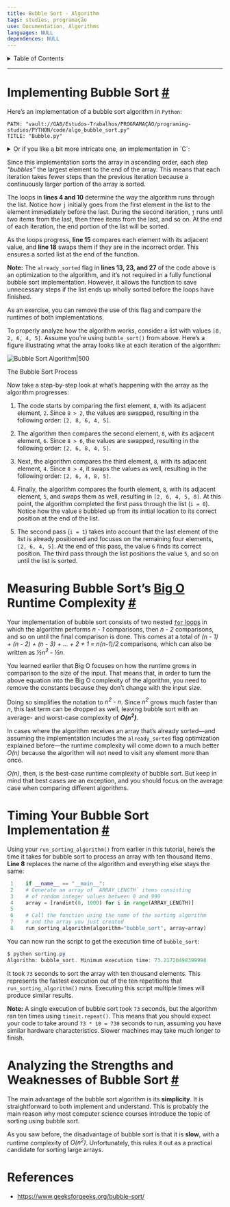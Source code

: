 ```yaml
---
title: Bubble Sort - Algorithm
tags: studies, programação
use: Documentation, Algorithms
languages: NULL
dependences: NULL
---
```


<details> <summary>Table of Contents</summary>

- [Implementing Bubble Sort #](#implementing-bubble-sort-)
- [Measuring Bubble Sort’s Big O Runtime Complexity #](#measuring-bubble-sorts-big-o-runtime-complexity-)
- [Timing Your Bubble Sort Implementation #](#timing-your-bubble-sort-implementation-)
- [Analyzing the Strengths and Weaknesses of Bubble Sort #](#analyzing-the-strengths-and-weaknesses-of-bubble-sort-)
- [References](#references)

</details>

---

# Implementing Bubble Sort [#](https://realpython.com/sorting-algorithms-python//#implementing-bubble-sort-in-python "Permanent link")

Here’s an implementation of a bubble sort algorithm in `Python`:

```embed-cpp
PATH: "vault://GAB/Estudos-Trabalhos/PROGRAMAÇÃO/programing-studies/PYTHON/code/algo_bubble_sort.py"
TITLE: "Bubble.py"
```

<details> <summary>Or if you like a bit more intricate one, an implementation in `C`:</summary>

```embed-cpp
PATH: "vault://GAB/Estudos-Trabalhos/PROGRAMAÇÃO/programing-studies/C/code/algo_bubble_sort.c"
TITLE: "Bubble.c"
```

</details>

Since this implementation sorts the array in ascending order, each step *“bubbles”* the largest element to the end of the array. This means that each iteration takes fewer steps than the previous iteration because a continuously larger portion of the array is sorted.

The loops in **lines 4 and 10** determine the way the algorithm runs through the list. Notice how `j` initially goes from the first element in the list to the element immediately before the last. During the second iteration, `j` runs until two items from the last, then three items from the last, and so on. At the end of each iteration, the end portion of the list will be sorted.

As the loops progress, **line 15** compares each element with its adjacent value, and **line 18** swaps them if they are in the incorrect order. This ensures a sorted list at the end of the function.

**Note:** The `already_sorted` flag in **lines 13, 23, and 27** of the code above is an optimization to the algorithm, and it’s not required in a fully functional bubble sort implementation. However, it allows the function to save unnecessary steps if the list ends up wholly sorted before the loops have finished.

As an exercise, you can remove the use of this flag and compare the runtimes of both implementations.

To properly analyze how the algorithm works, consider a list with values `[8, 2, 6, 4, 5]`. Assume you’re using `bubble_sort()` from above. Here’s a figure illustrating what the array looks like at each iteration of the algorithm:

![Bubble Sort Algorithm|500](https://files.realpython.com/media/python-sorting-algorithms-bubble-sort.216ab9a52018.png)

The Bubble Sort Process

Now take a step-by-step look at what’s happening with the array as the algorithm progresses:

1.  The code starts by comparing the first element, `8`, with its adjacent element, `2`. Since `8 > 2`, the values are swapped, resulting in the following order: `[2, 8, 6, 4, 5]`.

2.  The algorithm then compares the second element, `8`, with its adjacent element, `6`. Since `8 > 6`, the values are swapped, resulting in the following order: `[2, 6, 8, 4, 5]`.
   
3.  Next, the algorithm compares the third element, `8`, with its adjacent element, `4`. Since `8 > 4`, it swaps the values as well, resulting in the following order: `[2, 6, 4, 8, 5]`.
   
4.  Finally, the algorithm compares the fourth element, `8`, with its adjacent element, `5`, and swaps them as well, resulting in `[2, 6, 4, 5, 8]`. At this point, the algorithm completed the first pass through the list (`i = 0`). Notice how the value `8` bubbled up from its initial location to its correct position at the end of the list.
   
5.  The second pass (`i = 1`) takes into account that the last element of the list is already positioned and focuses on the remaining four elements, `[2, 6, 4, 5]`. At the end of this pass, the value `6` finds its correct position. The third pass through the list positions the value `5`, and so on until the list is sorted.

# Measuring Bubble Sort’s [Big O](./big_o_notation.md) Runtime Complexity [#](https://realpython.com/sorting-algorithms-python//#measuring-bubble-sorts-big-o-runtime-complexity "Permanent link")

Your implementation of bubble sort consists of two nested [`for` loops](https://realpython.com/python-for-loop/) in which the algorithm performs _n - 1_ comparisons, then _n - 2_ comparisons, and so on until the final comparison is done. This comes at a total of _(n - 1) + (n - 2) + (n - 3) + … + 2 + 1 = n(n-1)/2_ comparisons, which can also be written as _½n<sup>2</sup> - ½n_.

You learned earlier that Big O focuses on how the runtime grows in comparison to the size of the input. That means that, in order to turn the above equation into the Big O complexity of the algorithm, you need to remove the constants because they don’t change with the input size.

Doing so simplifies the notation to _n<sup>2</sup> - n_. Since _n<sup>2</sup>_ grows much faster than _n_, this last term can be dropped as well, leaving bubble sort with an average- and worst-case complexity of **_O(n<sup>2</sup>)_**.

In cases where the algorithm receives an array that’s already sorted—and assuming the implementation includes the `already_sorted` flag optimization explained before—the runtime complexity will come down to a much better _O(n)_ because the algorithm will not need to visit any element more than once.

_O(n)_, then, is the best-case runtime complexity of bubble sort. But keep in mind that best cases are an exception, and you should focus on the average case when comparing different algorithms.

# Timing Your Bubble Sort Implementation [#](https://realpython.com/sorting-algorithms-python//#timing-your-bubble-sort-implementation "Permanent link")

Using your `run_sorting_algorithm()` from earlier in this tutorial, here’s the time it takes for bubble sort to process an array with ten thousand items. **Line 8** replaces the name of the algorithm and everything else stays the same:

```python
 1    if __name__ == "__main__":
 2    # Generate an array of `ARRAY_LENGTH` items consisting
 3    # of random integer values between 0 and 999
 4    array = [randint(0, 1000) for i in range(ARRAY_LENGTH)]
 5
 6    # Call the function using the name of the sorting algorithm
 7    # and the array you just created
 8    run_sorting_algorithm(algorithm="bubble_sort", array=array)

```

You can now run the script to get the execution time of `bubble_sort`:

```powershell
$ python sorting.py
Algorithm: bubble_sort. Minimum execution time: 73.21720498399998
```

It took `73` seconds to sort the array with ten thousand elements. This represents the fastest execution out of the ten repetitions that `run_sorting_algorithm()` runs. Executing this script multiple times will produce similar results.

**Note:** A single execution of bubble sort took `73` seconds, but the algorithm ran ten times using `timeit.repeat()`. This means that you should expect your code to take around `73 * 10 = 730` seconds to run, assuming you have similar hardware characteristics. Slower machines may take much longer to finish.

# Analyzing the Strengths and Weaknesses of Bubble Sort [#](https://realpython.com/sorting-algorithms-python//#analyzing-the-strengths-and-weaknesses-of-bubble-sort "Permanent link")

The main advantage of the bubble sort algorithm is its **simplicity**. It is straightforward to both implement and understand. This is probably the main reason why most computer science courses introduce the topic of sorting using bubble sort.

As you saw before, the disadvantage of bubble sort is that it is **slow**, with a runtime complexity of _O(n<sup>2</sup>)_. Unfortunately, this rules it out as a practical candidate for sorting large arrays.

# References

- https://www.geeksforgeeks.org/bubble-sort/